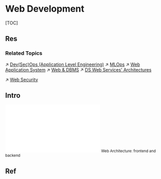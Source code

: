 # Web Development

[TOC]



## Res
### Related Topics
↗ [Dev(Sec)Ops (Application Level Engineering)](../☁️%20Cloud%20Computing%20&%20Cloud%20Native/Dev(Sec)Ops%20(Application%20Level%20Engineering)/Dev(Sec)Ops%20(Application%20Level%20Engineering).md)
↗ [MLOps](../🤖%20AI%20x%20SE/MLOps/MLOps.md)
↗ [Web Application System](../../System%20Architecture%20Design/Web%20Application%20System/Web%20Application%20System.md)
↗ [Web & DBMS](../../🔑%20CS%20Core/🍕%20Database%20System/Web%20&%20DBMS/Web%20&%20DBMS.md)
↗ [DS Web Services' Architectures](../../🔑%20CS%20Core/🍕%20Database%20System/Web%20&%20DBMS/DS%20Web%20Services'%20Architectures.md)

↗ [Web Security](../../CyberSecurity/Application%20Security/💉%20Web%20Security/Web%20Security.md)



## Intro
![web_application_arch.excalidraw | 800](../../../Assets/Illustrations/Web%20Development/web_application_arch.excalidraw.md)
<small>Web Architecture: frontend and backend</small>



## Ref

